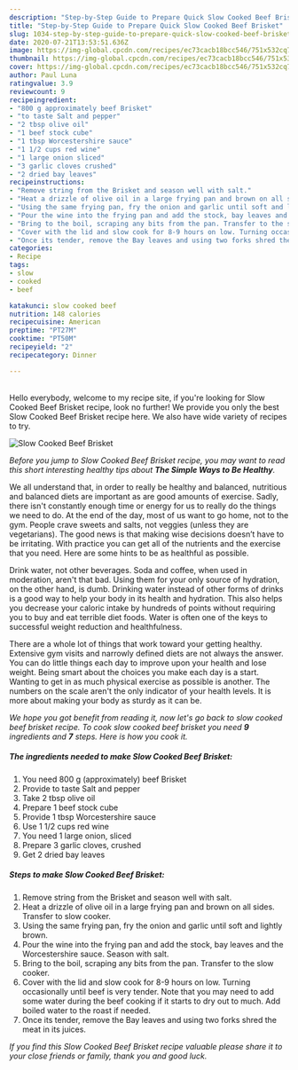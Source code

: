 ```yaml
---
description: "Step-by-Step Guide to Prepare Quick Slow Cooked Beef Brisket"
title: "Step-by-Step Guide to Prepare Quick Slow Cooked Beef Brisket"
slug: 1034-step-by-step-guide-to-prepare-quick-slow-cooked-beef-brisket
date: 2020-07-21T13:53:51.636Z
image: https://img-global.cpcdn.com/recipes/ec73cacb18bcc546/751x532cq70/slow-cooked-beef-brisket-recipe-main-photo.jpg
thumbnail: https://img-global.cpcdn.com/recipes/ec73cacb18bcc546/751x532cq70/slow-cooked-beef-brisket-recipe-main-photo.jpg
cover: https://img-global.cpcdn.com/recipes/ec73cacb18bcc546/751x532cq70/slow-cooked-beef-brisket-recipe-main-photo.jpg
author: Paul Luna
ratingvalue: 3.9
reviewcount: 9
recipeingredient:
- "800 g approximately beef Brisket"
- "to taste Salt and pepper"
- "2 tbsp olive oil"
- "1 beef stock cube"
- "1 tbsp Worcestershire sauce"
- "1 1/2 cups red wine"
- "1 large onion sliced"
- "3 garlic cloves crushed"
- "2 dried bay leaves"
recipeinstructions:
- "Remove string from the Brisket and season well with salt."
- "Heat a drizzle of olive oil in a large frying pan and brown on all sides. Transfer to slow cooker."
- "Using the same frying pan, fry the onion and garlic until soft and lightly brown."
- "Pour the wine into the frying pan and add the stock, bay leaves and the Worcestershire sauce. Season with salt."
- "Bring to the boil, scraping any bits from the pan. Transfer to the slow cooker."
- "Cover with the lid and slow cook for 8-9 hours on low. Turning occasionally until beef is very tender. Note that you may need to add some water during the beef cooking if it starts to dry out to much. Add boiled water to the roast if needed."
- "Once its tender, remove the Bay leaves and using two forks shred the meat in its juices."
categories:
- Recipe
tags:
- slow
- cooked
- beef

katakunci: slow cooked beef 
nutrition: 148 calories
recipecuisine: American
preptime: "PT27M"
cooktime: "PT50M"
recipeyield: "2"
recipecategory: Dinner

---
```

<br>
Hello everybody, welcome to my recipe site, if you're looking for Slow Cooked Beef Brisket recipe, look no further! We provide you only the best Slow Cooked Beef Brisket recipe here. We also have wide variety of recipes to try.
<br>


![Slow Cooked Beef Brisket](https://img-global.cpcdn.com/recipes/ec73cacb18bcc546/751x532cq70/slow-cooked-beef-brisket-recipe-main-photo.jpg)

<i>Before you jump to Slow Cooked Beef Brisket recipe, you may want to read this short interesting healthy tips about <strong>The Simple Ways to Be Healthy</strong>.</i>

We all understand that, in order to really be healthy and balanced, nutritious and balanced diets are important as are good amounts of exercise. Sadly, there isn't constantly enough time or energy for us to really do the things we need to do. At the end of the day, most of us want to go home, not to the gym. People crave sweets and salts, not veggies (unless they are vegetarians). The good news is that making wise decisions doesn’t have to be irritating. With practice you can get all of the nutrients and the exercise that you need. Here are some hints to be as healthful as possible.

Drink water, not other beverages. Soda and coffee, when used in moderation, aren't that bad. Using them for your only source of hydration, on the other hand, is dumb. Drinking water instead of other forms of drinks is a good way to help your body in its health and hydration. This also helps you decrease your caloric intake by hundreds of points without requiring you to buy and eat terrible diet foods. Water is often one of the keys to successful weight reduction and healthfulness.

There are a whole lot of things that work toward your getting healthy. Extensive gym visits and narrowly defined diets are not always the answer. You can do little things each day to improve upon your health and lose weight. Being smart about the choices you make each day is a start. Wanting to get in as much physical exercise as possible is another. The numbers on the scale aren't the only indicator of your health levels. It is more about making your body as sturdy as it can be. 


<i>We hope you got benefit from reading it, now let's go back to slow cooked beef brisket recipe. To cook slow cooked beef brisket you need <strong>9</strong> ingredients and <strong>7</strong> steps. Here is how you cook it.
</i>

##### The ingredients needed to make Slow Cooked Beef Brisket:

1. You need 800 g (approximately) beef Brisket
1. Provide to taste Salt and pepper
1. Take 2 tbsp olive oil
1. Prepare 1 beef stock cube
1. Provide 1 tbsp Worcestershire sauce
1. Use 1 1/2 cups red wine
1. You need 1 large onion, sliced
1. Prepare 3 garlic cloves, crushed
1. Get 2 dried bay leaves


##### Steps to make Slow Cooked Beef Brisket:

1. Remove string from the Brisket and season well with salt.
1. Heat a drizzle of olive oil in a large frying pan and brown on all sides. Transfer to slow cooker.
1. Using the same frying pan, fry the onion and garlic until soft and lightly brown.
1. Pour the wine into the frying pan and add the stock, bay leaves and the Worcestershire sauce. Season with salt.
1. Bring to the boil, scraping any bits from the pan. Transfer to the slow cooker.
1. Cover with the lid and slow cook for 8-9 hours on low. Turning occasionally until beef is very tender. Note that you may need to add some water during the beef cooking if it starts to dry out to much. Add boiled water to the roast if needed.
1. Once its tender, remove the Bay leaves and using two forks shred the meat in its juices.


<i>If you find this Slow Cooked Beef Brisket recipe valuable please share it to your close friends or family, thank you and good luck.</i>
